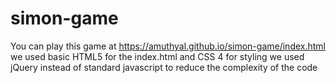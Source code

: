 # simon-game
You can play this game at https://amuthyal.github.io/simon-game/index.html <br>
we used basic HTML5 for the index.html and CSS 4 for styling
we used jQuery instead of standard javascript to reduce the complexity of the code
